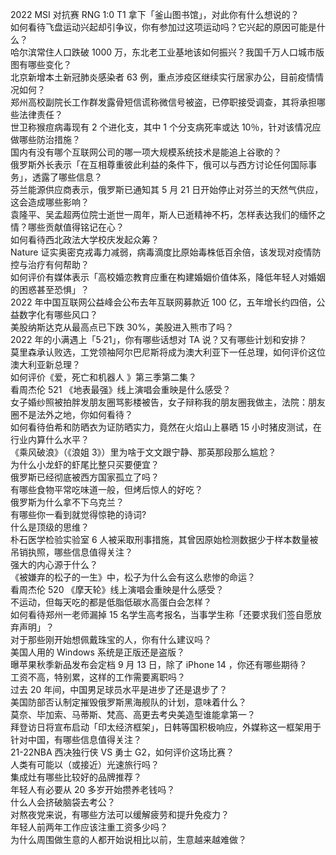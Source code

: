 2022 MSI 对抗赛 RNG 1:0 T1 拿下「釜山图书馆」，对此你有什么想说的？  
如何看待飞盘运动兴起却引争议，你有参加过这项运动吗？它兴起的原因可能是什么？  
哈尔滨常住人口跌破 1000 万，东北老工业基地该如何振兴？我国千万人口城市版图有哪些变化？  
北京新增本土新冠肺炎感染者 63 例，重点涉疫区继续实行居家办公，目前疫情情况如何？  
郑州高校副院长工作群发露骨短信谎称微信号被盗，已停职接受调查，其将承担哪些法律责任？  
世卫称猴痘病毒现有 2 个进化支，其中 1 个分支病死率或达 10％，针对该情况应做哪些防治措施？  
国内有没有哪个互联网公司的哪一项大规模系统技术是能追上谷歌的？  
俄罗斯外长表示「在互相尊重彼此利益的条件下，俄可以与西方讨论任何国际事务」，透露了哪些信息？  
芬兰能源供应商表示，俄罗斯已通知其 5 月 21 日开始停止对芬兰的天然气供应，这会造成哪些影响？  
袁隆平、吴孟超两位院士逝世一周年，斯人已逝精神不朽，怎样表达我们的缅怀之情？哪些贡献值得铭记在心？  
如何看待西北政法大学校庆发起众筹？  
Nature 证实奥密克戎毒力减弱，病毒滴度比原始毒株低百余倍，该发现对疫情防控与治疗有何帮助？  
如何评价有媒体表示「高校婚恋教育应重在构建婚姻价值体系，降低年轻人对婚姻的困惑甚至恐惧」？  
2022 年中国互联网公益峰会公布去年互联网募款近 100 亿，五年增长约四倍，公益数字化有哪些风口？  
美股纳斯达克从最高点已下跌 30%，美股进入熊市了吗？  
2022 年的小满遇上「5·21」，你有哪些话想对 TA 说？又有哪些计划和安排？  
莫里森承认败选，工党领袖阿尔巴尼斯将成为澳大利亚下一任总理，如何评价这位澳大利亚新总理？  
如何评价《爱，死亡和机器人 》第三季第二集？  
看周杰伦 521 《地表最强》线上演唱会重映是什么感受？  
女子婚纱照被拍胖发朋友圈骂影楼被告，女子辩称我的朋友圈我做主，法院：朋友圈不是法外之地，你如何看待？  
如何看待伯希和防晒衣为证防晒实力，竟然在火焰山上暴晒 15 小时猪皮测试，在行业内算什么水平？  
《乘风破浪》（《浪姐 3》）里为啥于文文跟宁静、那英那段那么尴尬？  
为什么小龙虾的虾尾比整只买要便宜？  
俄罗斯已经彻底被西方国家孤立了吗？  
有哪些食物平常吃味道一般，但烤后惊人的好吃？  
俄罗斯为什么拿不下乌克兰？  
有哪些你一看到就觉得惊艳的诗词?  
什么是顶级的思维？  
朴石医学检验实验室 6 人被采取刑事措施，其曾因原始检测数据少于样本数量被吊销执照，哪些信息值得关注？  
强大的内心源于什么？  
《被嫌弃的松子的一生》中，松子为什么会有这么悲惨的命运？  
看周杰伦 520 《摩天轮》线上演唱会重映是什么感受？  
不运动，但每天吃的都是低脂低碳水高蛋白会怎样？  
如何看待郑州一老师漏掉 15 名学生高考报名，当事学生称「还要求我们签自愿放弃声明」？  
对于那些刚开始想佩戴珠宝的人，你有什么建议吗？  
美国人用的 Windows 系统是正版还是盗版？  
曝苹果秋季新品发布会定档 9 月 13 日，除了 iPhone 14 ，你还有哪些期待？  
工资不高，特别累，这样的工作需要离职吗？  
过去 20 年间，中国男足球员水平是进步了还是退步了？  
美国防部否认制定摧毁俄罗斯黑海舰队的计划，意味着什么？  
莫奈、毕加索、马蒂斯、梵高、高更去考央美造型谁能拿第一？  
拜登访日将宣布启动「印太经济框架」，日韩等国积极响应，外媒称这一框架用于针对中国，有哪些信息值得关注？  
21-22NBA 西决独行侠 VS 勇士 G2，如何评价这场比赛？  
人类有可能以（或接近）光速旅行吗？  
集成灶有哪些比较好的品牌推荐？  
年轻人有必要从 20 多岁开始攒养老钱吗？  
什么人会挤破脑袋去考公？  
对熬夜党来说，有哪些方法可以缓解疲劳和提升免疫力？  
年轻人前两年工作应该注重工资多少吗？  
为什么周围做生意的人都开始说相比以前，生意越来越难做？  
